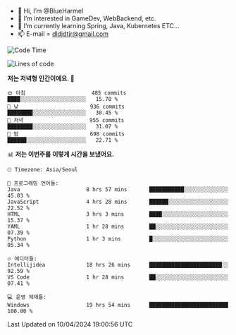 - 👋 Hi, I’m @BlueHarmel
- 👀 I’m interested in GameDev, WebBackend, etc.
- 🌱 I’m currently learning Spring, Java, Kubernetes ETC...
- 📫 E-mail = dldjdtjr@gmail.com
  <!--START_SECTION:waka-->
![Code Time](http://img.shields.io/badge/Code%20Time-556%20hrs%2011%20mins-blue)

![Lines of code](https://img.shields.io/badge/%EC%A0%80%EB%8A%94%20%EC%97%AC%ED%83%9C%EA%B9%8C%EC%A7%80%20-44.5%20million%20%EC%A4%84%EC%9D%98%20%EC%BD%94%EB%93%9C%EB%A5%BC%20%EC%9E%91%EC%84%B1%ED%96%88%EC%96%B4%EC%9A%94.-blue)

**저는 저녁형 인간이에요. 🦉** 

```text
🌞 아침                     485 commits         ████░░░░░░░░░░░░░░░░░░░░░   15.78 % 
🌆 낮　                     936 commits         ████████░░░░░░░░░░░░░░░░░   30.45 % 
🌃 저녁                     955 commits         ████████░░░░░░░░░░░░░░░░░   31.07 % 
🌙 밤　                     698 commits         ██████░░░░░░░░░░░░░░░░░░░   22.71 % 
```


📊 **저는 이번주를 이렇게 시간을 보냈어요.** 

```text
🕑︎ Timezone: Asia/Seoul

💬 프로그래밍 언어들: 
Java                     8 hrs 57 mins       ███████████░░░░░░░░░░░░░░   45.03 % 
JavaScript               4 hrs 28 mins       ██████░░░░░░░░░░░░░░░░░░░   22.52 % 
HTML                     3 hrs 3 mins        ████░░░░░░░░░░░░░░░░░░░░░   15.37 % 
YAML                     1 hr 28 mins        ██░░░░░░░░░░░░░░░░░░░░░░░   07.39 % 
Python                   1 hr 3 mins         █░░░░░░░░░░░░░░░░░░░░░░░░   05.34 % 

🔥 에디터들: 
Intellijidea             18 hrs 26 mins      ███████████████████████░░   92.59 % 
VS Code                  1 hr 28 mins        ██░░░░░░░░░░░░░░░░░░░░░░░   07.41 % 

💻 운영 체제들: 
Windows                  19 hrs 54 mins      █████████████████████████   100.00 % 
```


 Last Updated on 10/04/2024 19:00:56 UTC
<!--END_SECTION:waka-->
<!---
BlueHarmel/BlueHarmel is a ✨ special ✨ repository because its `README.md` (this file) appears on your GitHub profile.
You can click the Preview link to take a look at your changes.
--->

